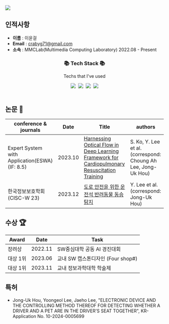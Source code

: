 <img src="https://capsule-render.vercel.app/api?type=waving&height=200&color=gradient&customColorList=17,18,19,20,21,22,23&text=CrabYG%20Github&reversal=false&textBg=false&fontAlign=50&fontAlignY=39&fontSize=60" />

## 인적사항

- **이름** : 이윤걸 <br>
- **Email** : crabyg71@gmail.com
- **소속** : MMCLab(Multimedia Computing Laboratory) 2022.08 - Present
  
<h3 align="center">📚 Tech Stack 📚</h3>
<p align="center">Techs that I've used</p>

<p align = "center">
  <img src="https://img.shields.io/badge/Python-F6C915?style=flat-square&logo=Python&logoColor=white"/></a>&nbsp 
  <img src="https://img.shields.io/badge/PyTorch-EE4C2C?style=flat-square&logo=pytorch&logoColor=white"/></a>&nbsp 
  <img src="https://img.shields.io/badge/Keras-D00000?style=flat-square&logo=keras&logoColor=white"/></a>&nbsp 
  <img src="https://img.shields.io/badge/Scikit_learn-F7931E?style=flat-square&logo=scikit-learn&logoColor=white"/>
<br>
</a>&nbsp 
</p>

## 논문 📑

| conference & journals 	| Date                   | Title                  	| authors
|-------------	|---------------------------------   |-----------------------	|--------------------
| Expert System with Application(ESWA)(IF: 8.5) | 2023.10    | [Harnessing Optical Flow in Deep Learning Framework for Cardiopulmonary Resuscitation Training](https://doi.org/10.1016/j.eswa.2023.121775)   | S. Ko, Y. Lee et al. (correspond: Choung Ah Lee, Jong-Uk Hou)
| 한국정보보호학회 (CISC-W 23)   |   2023.12   | [도로 안전을 위한 운전석 반려동물 동승 탐지](https://github.com/crabyg/Pet-detector) | Y. Lee et al. (correspond: Jong-Uk Hou)

## 수상 :trophy:
| Award 	| Date                         	          | Task                  	| 
|-------------	|---------------------------------   |-----------------------	|
장려상 | 2022.11 | SW중심대학 공동 AI 경진대회
대상 1위 | 2023.06 | 교내 SW 캡스톤디자인 (Four shop#)
대상 1위 | 2023.11 | 교내 정보과학대학 학술제

## 특허
- Jong-Uk Hou, Yoongeol Lee, Jaeho Lee, "ELECTRONIC DEVICE AND THE CONTROLLING METHOD THEREOF FOR DETECTING WHETHER A DRIVER AND A PET ARE IN THE DRIVER'S SEAT TOGETHER", KR-Application No. 10-2024-0005699


